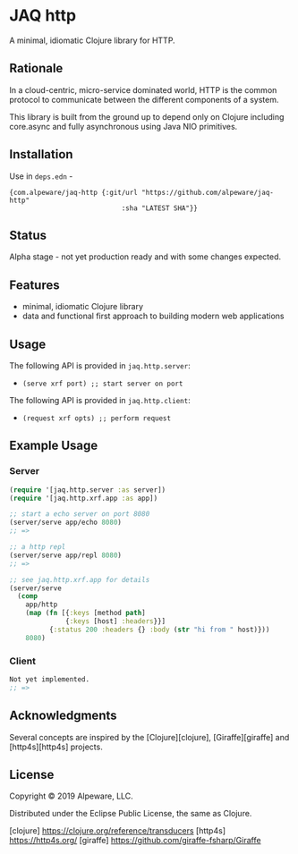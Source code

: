 # JAQ http

A minimal, idiomatic Clojure library for HTTP.

## Rationale

In a cloud-centric, micro-service dominated world, HTTP is the common protocol
to communicate between the different components of a system.

This library is built from the ground up to depend only on Clojure including
core.async and fully asynchronous using Java NIO primitives.


## Installation

Use in ```deps.edn``` -

```
{com.alpeware/jaq-http {:git/url "https://github.com/alpeware/jaq-http"
                            :sha "LATEST SHA"}}
```

## Status

Alpha stage - not yet production ready and with some changes expected.

## Features

- minimal, idiomatic Clojure library
- data and functional first approach to building modern web applications

## Usage

The following API is provided in `jaq.http.server`:
* `(serve xrf port) ;; start server on port`

The following API is provided in `jaq.http.client`:
* `(request xrf opts) ;; perform request`


## Example Usage

### Server
```clojure
(require '[jaq.http.server :as server])
(require '[jaq.http.xrf.app :as app])

;; start a echo server on port 8080
(server/serve app/echo 8080)
;; =>

;; a http repl
(server/serve app/repl 8080)
;; =>

;; see jaq.http.xrf.app for details
(server/serve
  (comp
    app/http
    (map (fn [{:keys [method path]
              {:keys [host] :headers}}]
          {:status 200 :headers {} :body (str "hi from " host)}))
    8080)

```

### Client
```clojure
Not yet implemented.
;; =>


```

## Acknowledgments

Several concepts are inspired by the [Clojure][clojure], [Giraffe][giraffe]
and [http4s][http4s] projects.

## License

Copyright © 2019 Alpeware, LLC.

Distributed under the Eclipse Public License, the same as Clojure.

[clojure] https://clojure.org/reference/transducers
[http4s] https://http4s.org/
[giraffe] https://github.com/giraffe-fsharp/Giraffe
